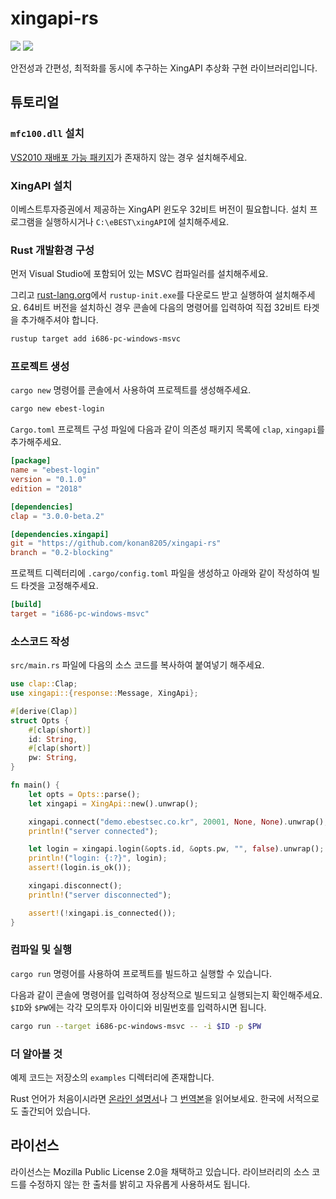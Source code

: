 # xingapi-rs

[![][crate-img]](https://crates.io/crates/xingapi)
[![][docs-rs-img]](https://docs.rs/xingapi/)

[crate-img]: https://img.shields.io/crates/v/xingapi.svg
[docs-rs-img]: https://docs.rs/xingapi/badge.svg

안전성과 간편성, 최적화를 동시에 추구하는 XingAPI 추상화 구현 라이브러리입니다.

## 튜토리얼
### `mfc100.dll` 설치
[VS2010 재배포 가능 패키지][mfc100]가 존재하지 않는 경우 설치해주세요.

[mfc100]: https://www.microsoft.com/ko-KR/download/details.aspx?id=26999

### XingAPI 설치
이베스트투자증권에서 제공하는 XingAPI 윈도우 32비트 버전이 필요합니다. 설치
프로그램을 실행하시거나 `C:\eBEST\xingAPI`에 설치해주세요.

### Rust 개발환경 구성
먼저 Visual Studio에 포함되어 있는 MSVC 컴파일러를 설치해주세요.

그리고 [rust-lang.org][rust-get-started]에서 `rustup-init.exe`를 다운로드 받고
실행하여 설치해주세요. 64비트 버전을 설치하신 경우 콘솔에 다음의 명령어를
입력하여 직접 32비트 타겟을 추가해주셔야 합니다.

[rust-get-started]: https://www.rust-lang.org/learn/get-started

```sh
rustup target add i686-pc-windows-msvc
```

### 프로젝트 생성
`cargo new` 명령어를 콘솔에서 사용하여 프로젝트를 생성해주세요.

```sh
cargo new ebest-login
```

`Cargo.toml` 프로젝트 구성 파일에 다음과 같이 의존성 패키지 목록에 `clap`,
`xingapi`를 추가해주세요.

```toml
[package]
name = "ebest-login"
version = "0.1.0"
edition = "2018"

[dependencies]
clap = "3.0.0-beta.2"

[dependencies.xingapi]
git = "https://github.com/konan8205/xingapi-rs"
branch = "0.2-blocking"
```

프로젝트 디렉터리에 `.cargo/config.toml` 파일을 생성하고 아래와 같이 작성하여
빌드 타겟을 고정해주세요.
```toml
[build]
target = "i686-pc-windows-msvc"
```

### 소스코드 작성
`src/main.rs` 파일에 다음의 소스 코드를 복사하여 붙여넣기 해주세요.

```rust
use clap::Clap;
use xingapi::{response::Message, XingApi};

#[derive(Clap)]
struct Opts {
    #[clap(short)]
    id: String,
    #[clap(short)]
    pw: String,
}

fn main() {
    let opts = Opts::parse();
    let xingapi = XingApi::new().unwrap();

    xingapi.connect("demo.ebestsec.co.kr", 20001, None, None).unwrap();
    println!("server connected");

    let login = xingapi.login(&opts.id, &opts.pw, "", false).unwrap();
    println!("login: {:?}", login);
    assert!(login.is_ok());

    xingapi.disconnect();
    println!("server disconnected");

    assert!(!xingapi.is_connected());
}
```

### 컴파일 및 실행
`cargo run` 명령어를 사용하여 프로젝트를 빌드하고 실행할 수 있습니다.

다음과 같이 콘솔에 명령어를 입력하여 정상적으로 빌드되고 실행되는지
확인해주세요. `$ID`와 `$PW`에는 각각 모의투자 아이디와 비밀번호를 입력하시면
됩니다.

```sh
cargo run --target i686-pc-windows-msvc -- -i $ID -p $PW
```

### 더 알아볼 것
예제 코드는 저장소의 `examples` 디렉터리에 존재합니다.

Rust 언어가 처음이시라면 [온라인 설명서][book]나 그 [번역본][book-ko]을
읽어보세요. 한국에 서적으로도 출간되어 있습니다.

[book]: https://doc.rust-lang.org/book/
[book-ko]: https://rinthel.github.io/rust-lang-book-ko/

## 라이선스
라이선스는 Mozilla Public License 2.0을 채택하고 있습니다. 라이브러리의 소스
코드를 수정하지 않는 한 출처를 밝히고 자유롭게 사용하셔도 됩니다.
